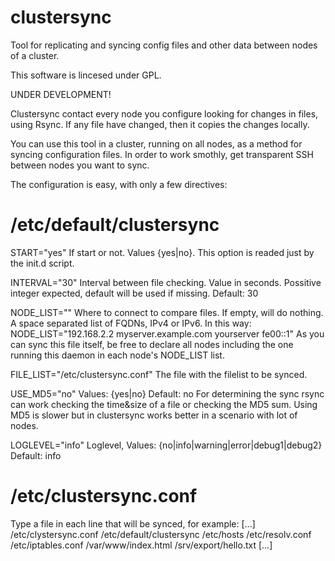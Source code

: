 clustersync
===========

Tool for replicating and syncing config files and other data between nodes of a cluster.

This software is lincesed under GPL.


UNDER DEVELOPMENT!

Clustersync contact every node you configure looking for changes in files, using Rsync.
If any file have changed, then it copies the changes locally.

You can use this tool in a cluster, running on all nodes, as a method for syncing configuration files.
In order to work smothly, get transparent SSH between nodes you want to sync.

The configuration is easy, with only a few directives:

/etc/default/clustersync
========================
START="yes"
If start or not. Values {yes|no}. This option is readed just by the init.d script.

INTERVAL="30"
Interval between file checking. Value in seconds. 
Possitive integer expected, default will be used if missing. Default: 30

NODE_LIST=""
Where to connect to compare files. If empty, will do nothing.
A space separated list of FQDNs, IPv4 or IPv6.
In this way: NODE_LIST="192.168.2.2 myserver.example.com yourserver fe00::1"
As you can sync this file itself, be free to declare all nodes including the one running
this daemon in each node's NODE_LIST list.

FILE_LIST="/etc/clustersync.conf"
The file with the filelist to be synced.

USE_MD5="no"
Values: {yes|no} Default: no
For determining the sync rsync can work checking the time&size of a file
or checking the MD5 sum. Using MD5 is slower but in clustersync works better
in a scenario with lot of nodes.

LOGLEVEL="info"
Loglevel, Values: {no|info|warning|error|debug1|debug2} Default: info



/etc/clustersync.conf
=====================
Type a file in each line that will be synced, for example:
[...]
/etc/clystersync.conf
/etc/default/clustersync
/etc/hosts
/etc/resolv.conf
/etc/iptables.conf
/var/www/index.html
/srv/export/hello.txt
[...]
